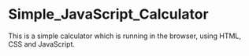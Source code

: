 # Simple_JavaScript_Calculator
This is a simple calculator which is running in the browser, using HTML, CSS and JavaScript.
